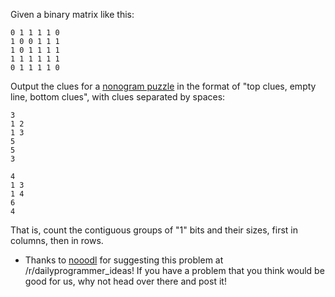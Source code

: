 Given a binary matrix like this:

    0 1 1 1 1 0
    1 0 0 1 1 1
    1 0 1 1 1 1
    1 1 1 1 1 1
    0 1 1 1 1 0

Output the clues for a [nonogram puzzle](http://en.wikipedia.org/wiki/Nonogram) in the format of "top clues, empty line, bottom clues", with clues separated by spaces:

    3
    1 2
    1 3
    5
    5
    3
    
    4
    1 3
    1 4
    6
    4

That is, count the contiguous groups of "1" bits and their sizes, first in columns, then in rows.

* Thanks to [nooodl](http://www.reddit.com/user/nooodl) for suggesting this problem at /r/dailyprogrammer_ideas! If you have a problem that you think would be good for us, why not head over there and post it!

